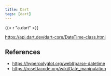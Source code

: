 ```yaml
---
title: Dart
tags: [dart]
---
```


{{< r "a.dart" >}}

<https://api.dart.dev/dart-core/DateTime-class.html>

## References

- <https://hyperpolyglot.org/web#parse-datetime>
- <https://rosettacode.org/wiki/Date_manipulation>

